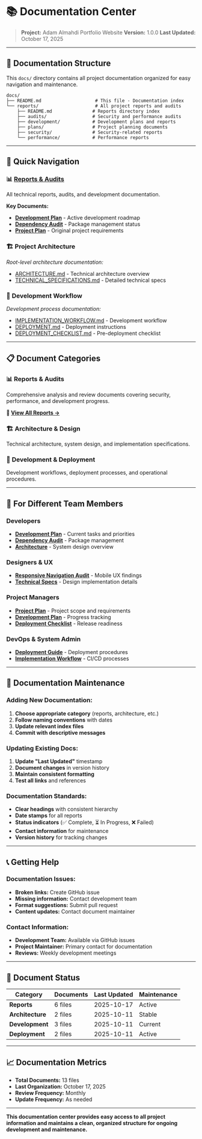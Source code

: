 # 📚 Documentation Center

> **Project:** Adam Almahdi Portfolio Website
> **Version:** 1.0.0
> **Last Updated:** October 17, 2025

---

## 📁 Documentation Structure

This `docs/` directory contains all project documentation organized for easy navigation and maintenance.

```
docs/
├── README.md                    # This file - Documentation index
└── reports/                     # All project reports and audits
    ├── README.md               # Reports directory index
    ├── audits/                 # Security and performance audits
    ├── development/            # Development plans and reports
    ├── plans/                  # Project planning documents
    ├── security/               # Security-related reports
    └── performance/            # Performance reports
```

---

## 🚀 Quick Navigation

### 📊 **[Reports & Audits](./reports/)**
All technical reports, audits, and development documentation.

**Key Documents:**
- **[Development Plan](./reports/development/development-plan.md)** - Active development roadmap
- **[Dependency Audit](./reports/audits/dependency-audit-2025-10-17.md)** - Package management status
- **[Project Plan](./reports/plans/project-plan.md)** - Original project requirements

### 🏗️ **Project Architecture**
*Root-level architecture documentation:*
- [ARCHITECTURE.md](../ARCHITECTURE.md) - Technical architecture overview
- [TECHNICAL_SPECIFICATIONS.md](../TECHNICAL_SPECIFICATIONS.md) - Detailed technical specs

### 🚀 **Development Workflow**
*Development process documentation:*
- [IMPLEMENTATION_WORKFLOW.md](../IMPLEMENTATION_WORKFLOW.md) - Development workflow
- [DEPLOYMENT.md](../DEPLOYMENT.md) - Deployment instructions
- [DEPLOYMENT_CHECKLIST.md](../DEPLOYMENT_CHECKLIST.md) - Pre-deployment checklist

---

## 📋 Document Categories

### 📊 **Reports & Audits**
Comprehensive analysis and review documents covering security, performance, and development progress.

**🔗 [View All Reports →](./reports/)**

### 🏗️ **Architecture & Design**
Technical architecture, system design, and implementation specifications.

### 🚀 **Development & Deployment**
Development workflows, deployment processes, and operational procedures.

---

## 🎯 For Different Team Members

### **Developers**
- **[Development Plan](./reports/development/development-plan.md)** - Current tasks and priorities
- **[Dependency Audit](./reports/audits/dependency-audit-2025-10-17.md)** - Package management
- **[Architecture](../ARCHITECTURE.md)** - System design overview

### **Designers & UX**
- **[Responsive Navigation Audit](./reports/audits/responsive-navigation-audit-2025-10-17.md)** - Mobile UX findings
- **[Technical Specs](../TECHNICAL_SPECIFICATIONS.md)** - Design implementation details

### **Project Managers**
- **[Project Plan](./reports/plans/project-plan.md)** - Project scope and requirements
- **[Development Plan](./reports/development/development-plan.md)** - Progress tracking
- **[Deployment Checklist](../DEPLOYMENT_CHECKLIST.md)** - Release readiness

### **DevOps & System Admin**
- **[Deployment Guide](../DEPLOYMENT.md)** - Deployment procedures
- **[Implementation Workflow](../IMPLEMENTATION_WORKFLOW.md)** - CI/CD processes

---

## 🔄 Documentation Maintenance

### **Adding New Documentation:**
1. **Choose appropriate category** (reports, architecture, etc.)
2. **Follow naming conventions** with dates
3. **Update relevant index files**
4. **Commit with descriptive messages**

### **Updating Existing Docs:**
1. **Update "Last Updated"** timestamp
2. **Document changes** in version history
3. **Maintain consistent formatting**
4. **Test all links** and references

### **Documentation Standards:**
- **Clear headings** with consistent hierarchy
- **Date stamps** for all reports
- **Status indicators** (✅ Complete, ⏳ In Progress, ❌ Failed)
- **Contact information** for maintenance
- **Version history** for tracking changes

---

## 📞 Getting Help

### **Documentation Issues:**
- **Broken links:** Create GitHub issue
- **Missing information:** Contact development team
- **Format suggestions:** Submit pull request
- **Content updates:** Contact document maintainer

### **Contact Information:**
- **Development Team:** Available via GitHub issues
- **Project Maintainer:** Primary contact for documentation
- **Reviews:** Weekly development meetings

---

## 🔄 Document Status

| Category | Documents | Last Updated | Maintenance |
|----------|-----------|--------------|--------------|
| **Reports** | 6 files | 2025-10-17 | Active |
| **Architecture** | 2 files | 2025-10-11 | Stable |
| **Development** | 3 files | 2025-10-11 | Current |
| **Deployment** | 2 files | 2025-10-11 | Active |

---

## 📈 Documentation Metrics

- **Total Documents:** 13 files
- **Last Organization:** October 17, 2025
- **Review Frequency:** Monthly
- **Update Frequency:** As needed

---

**This documentation center provides easy access to all project information and maintains a clean, organized structure for ongoing development and maintenance.**